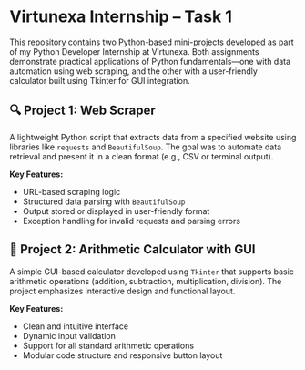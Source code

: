 # Virtunexa Internship – Task 1

This repository contains two Python-based mini-projects developed as part of my Python Developer Internship at Virtunexa. Both assignments demonstrate practical applications of Python fundamentals—one with data automation using web scraping, and the other with a user-friendly calculator built using Tkinter for GUI integration.

## 🔍 Project 1: Web Scraper  
A lightweight Python script that extracts data from a specified website using libraries like `requests` and `BeautifulSoup`. The goal was to automate data retrieval and present it in a clean format (e.g., CSV or terminal output).

**Key Features:**
- URL-based scraping logic  
- Structured data parsing with `BeautifulSoup`  
- Output stored or displayed in user-friendly format  
- Exception handling for invalid requests and parsing errors  

## 🧮 Project 2: Arithmetic Calculator with GUI  
A simple GUI-based calculator developed using `Tkinter` that supports basic arithmetic operations (addition, subtraction, multiplication, division). The project emphasizes interactive design and functional layout.

**Key Features:**
- Clean and intuitive interface  
- Dynamic input validation  
- Support for all standard arithmetic operations  
- Modular code structure and responsive button layout  
